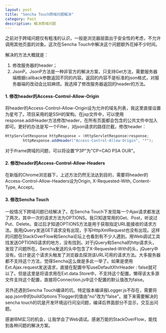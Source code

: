 ```yaml
---
layout: post
title: "Sencha Touch跨域问题解决"
category: Past
description: 解决跨域问题
---
```

之前对于跨域问题仅有粗浅的认识，一般是浏览器层面出于安全性的考虑，不允许调用其他页面的对象。这次在Sencha Touch中解决这个问题额外花掉不少时间。

解决的方法大概就是：

1. 修改服务器的header；
2. JsonP。JsonP方法是一种非官方的解决方案，只支持Get方法，需要服务器端根据callback参数返回不同的内容。返回的内容不是标准的json&#26684;式，对服务器端的改动会比较麻烦。我选择了修改服务器返回的header的方法。

#### 1. 修改header的Access-Control-Allow-Origin
将header的Access-Control-Allow-Origin设为允许的域名列表，我这里直接设置为星号了。项目采用的是SSH的架构。在jsp文件中，可以使用response.addHeader方法修改header，在所有页面都会包含的公共文件中加入即可。更好的办法是写一个Filter，对json请求的路径拦截，修改header：

```java
HttpServletResponse httpResponse = (HttpServletResponse)response;
		httpResponse.addHeader("Access-Control-Allow-Origin", "*");
```

对于iframe跨域的问题，可以将设置“P3P"为"CP=CAO PSA OUR"。

#### 2. 修改header的Access-Control-Allow-Headers
在新版的Chrome浏览器下，上述方法仍然无法达到目的，需要将header的Access-Control-Allow-Headers设为Origin, X-Requested-With, Content-Type, Accept。

#### 3. 修改Sencha Touch

一般情况下跨域问题已经解决了。在Sencha Touch下发现每一个Ajax请求都发送了两次，其中一次的请求方法为OPTIONS。我只知道常用的Get、Post，听说过Put、Delete。查过后才知道OPTIONS方法是用于获取指定URL能接收的请求方法。我用jQuery发送GET请求没有出现，手写HttpXmlRequest也没有出现。这样的问题在StackOverFlow和Sencha论坛上也看到有不少人遇到。用Web调试工具找发送OPTIONS请求的地方，没有找到。对于jQuery和Sencha的http请求头，发现了问题所在。Sencha发送的头中包含了X-Requested-With的头，jQuery中没有。估计是这个请求头触发了浏览器去探测该URL可用的请求方法。大多服务器都不支持这个方法，觉得Sencha这么做是多此一举了。如果是使用Ext.Ajax.request发送请求，直接在配置中写useDefaultXhrHeader
 : false就可以了。但是这里是将请求用在Ext.data.Store中，不支持这个配置。懒得该太多源文件支持这个配置，直接将Connection.js中这个配置的默认&#20540;改为false。

另外还遇到Sencha Touch编译的坑。特定版本编译报Logger.js不存在，需要将app.json中的buildOptions下logger的&#20540;由"no"改为"false"。接下来需要解决的sencha touch的坑是开发环境运行问没问题，编译后界面部分不显示，交互出问题。

感谢IBM实习的机会，让我学会了Web调试。感谢万能的StackOverFlow，能找到各种问题的解决方案。

